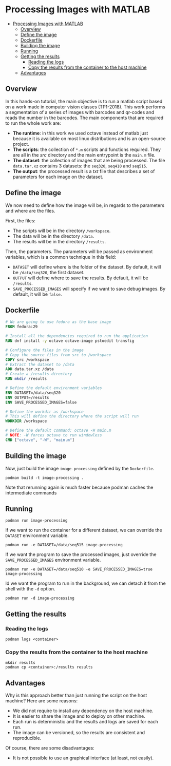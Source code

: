 # Processing Images with MATLAB

- [Processing Images with MATLAB](#processing-images-with-matlab)
  - [Overview](#overview)
  - [Define the image](#define-the-image)
  - [Dockerfile](#dockerfile)
  - [Building the image](#building-the-image)
  - [Running](#running)
  - [Getting the results](#getting-the-results)
    - [Reading the logs](#reading-the-logs)
    - [Copy the results from the container to the host machine](#copy-the-results-from-the-container-to-the-host-machine)
  - [Advantages](#advantages)

## Overview

In this hands-on tutorial, the main objective is to run a matlab script based on a work made in computer vision classes (TP1-2018). This work performs a segmentation of a series of images with barcodes and qr-codes and reads the number in the barcodes. The main components that are required to run the whole work are:

- **The runtime**: in this work we used octave instead of matlab just because it is available on most linux distributions and is an open-source project.
- **The scripts**: the collection of `*.m` scripts and functions required. They are all in the _src_ directory and the main entrypoint is the `main.m` file.
- **The dataset**: the collection of images that are being processed. The file `data.tar.xz` contains 3 datasets: the `seq320`, `seq410` and `seq515`.
- **The output**: the processed result is a _txt_ file that describes a set of parameters for each image on the dataset.

## Define the image

We now need to define how the image will be, in regards to the parameters and where are the files.

First, the files:

- The scripts will be in the directory `/workspace`.
- The data will be in the directory `/data`.
- The results will be in the directory `/results`.

Then, the parameters. The parameters will be passed as environment variables, which is a common technique in this field:

- `DATASET` will define where is the folder of the dataset. By default, it will be `/data/seq320`, the first dataset.
- `OUTPUT` will define where to save the results. By default, it will be `/results`.
- `SAVE_PROCESSED_IMAGES` will specify if we want to save debug images. By default, it will be `false`.

## Dockerfile

```dockerfile
# We are going to use fedora as the base image
FROM fedora:29

# Install all the dependencies required to run the application
RUN dnf install -y octave octave-image pstoedit transfig

# Configure the files in the image
# Copy the source files from src to /workspace
COPY src /workspace
# Extract the dataset to /data
ADD data.tar.xz /data
# Create a /results directory
RUN mkdir /results

# Define the default environment variables
ENV DATASET=/data/seq320
ENV OUTPUT=/results
ENV SAVE_PROCESSED_IMAGES=false

# Define the workdir as /workspace
# This will define the directory where the script will run
WORKDIR /workspace

# Define the default command: octave -W main.m
# NOTE: -W forces octave to run windowless
CMD ["octave", "-W", "main.m"]
```

## Building the image

Now, just build the image `image-processing` defined by the `Dockerfile`.

```
podman build -t image-processing .
```

Note that rerunning again is much faster because podman caches the intermediate commands

## Running

```
podman run image-processing
```

If we want to run the container for a different dataset, we can override the `DATASET` environment variable.

```
podman run -e DATASET=/data/seq515 image-processing
```

If we want the program to save the processed images, just override the `SAVE_PROCESSED_IMAGES` environment variable.

```
podman run -e DATASET=/data/seq510 -e SAVE_PROCESSED_IMAGES=true image-processing
```

Id we want the program to run in the background, we can detach it from the shell with the `-d` option.

```
podman run -d image-processing
```

## Getting the results

### Reading the logs

```
podman logs <container>
```

### Copy the results from the container to the host machine

```
mkdir results
podman cp <container>:/results results
```

## Advantages

Why is this approach better than just running the script on the host machine? Here are some reasons:

- We did not require to install any dependency on the host machine.
- It is easier to share the image and to deploy on other machine.
- Each run is deterministic and the results and logs are saved for each run.
- The image can be versioned, so the results are consistent and reproducible.

Of course, there are some disadvantages:

- It is not possible to use an graphical interface (at least, not easily).
